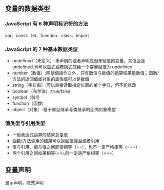## 变量的数据类型

### JavaScript 有 6 种声明标识符的方法

var、const、let、function、class、import

### JavaScript 的 7 种基本数据类型

- undefined（未定义）:未声明的或者声明过但未赋值的变量，其值会是 undefined.也可以显式或者隐式底给一个变量赋值为 undefined
- number（数值）:除赋值操作之外，只有数值与数值的运算结果是数值；函数/方法的返回值或对象的属性值可以是数值
- string（字符串）:可以直接读取指定位置的单个字符，但不能修改
- boolean（布尔值）:true/false
- symbol（符号
- function（函数）
- object（对象）:基于原型继承与类继承的面向对象模型

### 值类型与引用类型

- 一般表达式运算的结果总是值
- 函数/方法调用的结果可以返回值类型或者引用
- 值与引用、值与值之间即使相等（==），也不一定严格相等（===）
- 两个引用之间如果相等(==),则一定是严格相等（===）

## 变量声明

显示声明，隐式声明
